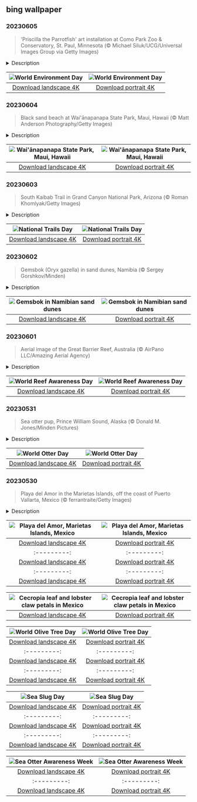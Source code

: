 ## bing wallpaper

### 20230605

> 'Priscilla the Parrotfish' art installation at Como Park Zoo & Conservatory, St. Paul, Minnesota (© Michael Siluk/UCG/Universal Images Group via Getty Images)

<details>
<summary>Description</summary>

> 'To damage the Earth is to damage your children,' as the writer and environmentalist Wendell Berry put it. Today is World Environment Day, which marks its 50th year of raising awareness and encouraging action to protect the natural world. This year's theme is about finding solutions to plastic pollution, which brings us to our homepage image.
> 
> The colorful collection of assembled objects in this picture is just a small section of an art installation named 'Priscilla the Parrotfish.' Like other sculptures by the Washed Ashore environmental project, Priscilla was constructed from plastic litter found on Oregon's beaches. While striking to look at, the sculpture reminds us that more than 8 million tons of plastic are estimated to be dumped in the ocean each year, harming marine life. This year's World Environment Day urges an end to the flow of waste, by changing the way we produce, use, and dispose of plastic.
> 
> 

</details>

| ![World Environment Day](https://cn.bing.com/th?id=OHR.PlasticParrotfish_EN-US8059787303_UHD.jpg&pid=hp&w=400&h=224&rs=1&c=4) | ![World Environment Day](https://cn.bing.com/th?id=OHR.PlasticParrotfish_EN-US8059787303_1080x1920.jpg&pid=hp&w=155&h=315&rs=1&c=4) |
|:---------:|:---------:|
| [Download landscape 4K](https://cn.bing.com/th?id=OHR.PlasticParrotfish_EN-US8059787303_UHD.jpg) | [Download portrait 4K](https://cn.bing.com/th?id=OHR.PlasticParrotfish_EN-US8059787303_1080x1920.jpg) |

### 20230604

> Black sand beach at Wai'ānapanapa State Park, Maui, Hawaii (© Matt Anderson Photography/Getty Images)

<details>
<summary>Description</summary>

> Brooding black sand beaches are popular with photographers looking for something a little different, and Hawaii has plenty of them on offer. This famous beach at Wai'ānapanapa State Park on Maui was created when basalt, a dark volcanic rock, was eroded by waves into fine grains, creating a stunning shoreline. You'll find it on Maui's east side, toward the end of the legendary Road to Hana, a scenic 64-mile highway. You can also find black sand shores around the world, from Alaska to Greece, Costa Rica, Italy, Iceland, Indonesia, and New Zealand.
> 
> 
> 
> 

</details>

| ![Wai'ānapanapa State Park, Maui, Hawaii](https://cn.bing.com/th?id=OHR.MauiBeach_EN-US7999098369_UHD.jpg&pid=hp&w=400&h=224&rs=1&c=4) | ![Wai'ānapanapa State Park, Maui, Hawaii](https://cn.bing.com/th?id=OHR.MauiBeach_EN-US7999098369_1080x1920.jpg&pid=hp&w=155&h=315&rs=1&c=4) |
|:---------:|:---------:|
| [Download landscape 4K](https://cn.bing.com/th?id=OHR.MauiBeach_EN-US7999098369_UHD.jpg) | [Download portrait 4K](https://cn.bing.com/th?id=OHR.MauiBeach_EN-US7999098369_1080x1920.jpg) |

### 20230603

> South Kaibab Trail in Grand Canyon National Park, Arizona (© Roman Khomlyak/Getty Images)

<details>
<summary>Description</summary>

> Today is a great day to take a hike! Each year, National Trails Day brings together nature lovers, government agencies, and businesses to preserve hiking trails for everyone to enjoy. Looking for a stunning spot to stretch your legs? We suggest South Kaibab Trail in the Grand Canyon, seen here. The trail starts with a series of switchbacks known as 'The Chimney,' which leads to a steep, narrow descent—prepare for an invigorating workout! All that hard work will pay off though—fresh air and exertion can boost your mood, improve sleep, and reduce the risk of heart disease. Not to mention the panoramic views you can enjoy from the trail's scenic viewpoints.
> 
> 
> 
> 

</details>

| ![National Trails Day](https://cn.bing.com/th?id=OHR.SouthKaibabTrail_EN-US7932080032_UHD.jpg&pid=hp&w=400&h=224&rs=1&c=4) | ![National Trails Day](https://cn.bing.com/th?id=OHR.SouthKaibabTrail_EN-US7932080032_1080x1920.jpg&pid=hp&w=155&h=315&rs=1&c=4) |
|:---------:|:---------:|
| [Download landscape 4K](https://cn.bing.com/th?id=OHR.SouthKaibabTrail_EN-US7932080032_UHD.jpg) | [Download portrait 4K](https://cn.bing.com/th?id=OHR.SouthKaibabTrail_EN-US7932080032_1080x1920.jpg) |

### 20230602

> Gemsbok (Oryx gazella) in sand dunes, Namibia (© Sergey Gorshkov/Minden)

<details>
<summary>Description</summary>

> To quote Jurassic Park's Dr. Malcolm: 'Life, uh, finds a way.' Animals and plants are found in some of Earth's most inhospitable places, from penguins and polar bears in the freezing Arctic to camels in scalding deserts. This lonely gemsbok, seen here in sand dunes in Namibia, is used to living in an inhospitable environment. Also known as the oryx, it is native to the arid regions of Southern Africa, especially around the Namib and Kalahari deserts. The gemsbok does not need to drink much water, instead finding hydration in the vegetation it grazes upon—including wild tsamma melons and cucumbers. When vegetation is sparse, they can dig deep to find roots and tubers to supplement their diet.
> 
> 
> 
> 

</details>

| ![Gemsbok in Namibian sand dunes](https://cn.bing.com/th?id=OHR.GemsbokNamibia_EN-US7844189674_UHD.jpg&pid=hp&w=400&h=224&rs=1&c=4) | ![Gemsbok in Namibian sand dunes](https://cn.bing.com/th?id=OHR.GemsbokNamibia_EN-US7844189674_1080x1920.jpg&pid=hp&w=155&h=315&rs=1&c=4) |
|:---------:|:---------:|
| [Download landscape 4K](https://cn.bing.com/th?id=OHR.GemsbokNamibia_EN-US7844189674_UHD.jpg) | [Download portrait 4K](https://cn.bing.com/th?id=OHR.GemsbokNamibia_EN-US7844189674_1080x1920.jpg) |

### 20230601

> Aerial image of the Great Barrier Reef, Australia (© AirPano LLC/Amazing Aerial Agency)

<details>
<summary>Description</summary>

> The Great Barrier Reef runs for 1,430 miles along Australia's northeastern coast, providing a home for thousands of species, including more than 1,500 types of fish. Here, you'll find whales, dolphins, turtles, sharks, dugongs, and algae, all living together in a delicate ecosystem that relies on the coral reef. Sadly, climate change and pollution threaten this iconic site, the largest reef in the world. On June 1, we observe World Reef Awareness Day to remind people of the importance of safeguarding coral reefs, which provide food and shelter for about 25% of all marine life, to maintain the balance of nature.
> 
> 
> 
> 

</details>

| ![World Reef Awareness Day](https://cn.bing.com/th?id=OHR.ReefAwareness_EN-US4807167780_UHD.jpg&pid=hp&w=400&h=224&rs=1&c=4) | ![World Reef Awareness Day](https://cn.bing.com/th?id=OHR.ReefAwareness_EN-US4807167780_1080x1920.jpg&pid=hp&w=155&h=315&rs=1&c=4) |
|:---------:|:---------:|
| [Download landscape 4K](https://cn.bing.com/th?id=OHR.ReefAwareness_EN-US4807167780_UHD.jpg) | [Download portrait 4K](https://cn.bing.com/th?id=OHR.ReefAwareness_EN-US4807167780_1080x1920.jpg) |

### 20230531

> Sea otter pup, Prince William Sound, Alaska (© Donald M. Jones/Minden Pictures)

<details>
<summary>Description</summary>

> Watching sea otters playing in the water is always a treat. But while they look cute, these furry critters are also the top predators in their food chain, 'otterly' vital to keeping ecosystems in balance. Sea otters eat sea urchins and without them, sea urchins spread across the sea floor, destroying crucial kelp forests which provide food and shelter for many other aquatic animals. Unfortunately, sea otters are one of five otter species listed as endangered by the International Union for Conservation of Nature. Five others are listed as near-threatened and two as vulnerable. Of the 13 otter species worldwide, only the North American river otter's population is considered to be stable. On the last Wednesday in May, World Otter Day seeks to raise awareness about the threats to otters, and how to protect them.
> 
> 
> 
> 

</details>

| ![World Otter Day](https://cn.bing.com/th?id=OHR.WorldOtterDay_EN-US4690332709_UHD.jpg&pid=hp&w=400&h=224&rs=1&c=4) | ![World Otter Day](https://cn.bing.com/th?id=OHR.WorldOtterDay_EN-US4690332709_1080x1920.jpg&pid=hp&w=155&h=315&rs=1&c=4) |
|:---------:|:---------:|
| [Download landscape 4K](https://cn.bing.com/th?id=OHR.WorldOtterDay_EN-US4690332709_UHD.jpg) | [Download portrait 4K](https://cn.bing.com/th?id=OHR.WorldOtterDay_EN-US4690332709_1080x1920.jpg) |

### 20230530

> Playa del Amor in the Marietas Islands, off the coast of Puerto Vallarta, Mexico (© ferrantraite/Getty Images)

<details>
<summary>Description</summary>

> This gorgeous shot was taken at Playa del Amor—aka Hidden Beach—a remote destination off the coast of Puerto Vallarta, Mexico, known for its pristine beauty. To get to it, visitors need to take a boat toward the mouth of Banderas Bay at the base of the Marietas Islands. Once there, they swim through a tunnel at low tide to reach the beach. The walls hide a sandy cove, where the turquoise waters contrast with flora-laden cliffs that perfectly frame the blue sky overhead. Playa del Amor (Lovers' Beach) is popular among tourists, but the number of visitors is limited to preserve its natural beauty and ecosystem.
> 
> 
> 
> 

</details>

| ![Playa del Amor, Marietas Islands, Mexico](https://cn.bing.com/th?id=OHR.HiddenBeach_EN-US8990991711_UHD.jpg&pid=hp&w=400&h=224&rs=1&c=4) | ![Playa del Amor, Marietas Islands, Mexico](https://cn.bing.com/th?id=OHR.HiddenBeach_EN-US8990991711_1080x1920.jpg&pid=hp&w=155&h=315&rs=1&c=4) |
|:---------:|:---------:|
| [Download landscape 4K](https://cn.bing.com/th?id=OHR.HiddenBeach_EN-US8990991711_UHD.jpg) | [Download portrait 4K](https://cn.bing.com/th?id=OHR.HiddenBeach_EN-US8990991711_1080x1920.jpg) |d portrait 4K](https://cn.bing.com/th?id=OHR.WatSriSawai_EN-US3779091241_1080x1920.jpg) |US3384967997_UHD.jpg) | [Download portrait 4K](https://cn.bing.com/th?id=OHR.SaksunFaroe_EN-US3384967997_1080x1920.jpg) | 4K](https://cn.bing.com/th?id=OHR.WesternBoxTurtle_EN-US2880487603_1080x1920.jpg) |?id=OHR.BiodiverseCostaRica_EN-US2611109244_UHD.jpg&pid=hp&w=400&h=224&rs=1&c=4) | ![International Day for Biodiversity](https://cn.bing.com/th?id=OHR.BiodiverseCostaRica_EN-US2611109244_1080x1920.jpg&pid=hp&w=155&h=315&rs=1&c=4) |
|:---------:|:---------:|
| [Download landscape 4K](https://cn.bing.com/th?id=OHR.BiodiverseCostaRica_EN-US2611109244_UHD.jpg) | [Download portrait 4K](https://cn.bing.com/th?id=OHR.BiodiverseCostaRica_EN-US2611109244_1080x1920.jpg) |Download landscape 4K](https://cn.bing.com/th?id=OHR.SumatranRhino_EN-US0245305253_UHD.jpg) | [Download portrait 4K](https://cn.bing.com/th?id=OHR.SumatranRhino_EN-US0245305253_1080x1920.jpg) | 4K](https://cn.bing.com/th?id=OHR.MuseoSoumaya_EN-US2440983924_1080x1920.jpg) |d=OHR.CormorantBridge_EN-US1902862286_UHD.jpg) | [Download portrait 4K](https://cn.bing.com/th?id=OHR.CormorantBridge_EN-US1902862286_1080x1920.jpg) |om/th?id=OHR.AmericanWetlands_EN-US1844827155_1080x1920.jpg&pid=hp&w=155&h=315&rs=1&c=4) |
|:---------:|:---------:|
| [Download landscape 4K](https://cn.bing.com/th?id=OHR.AmericanWetlands_EN-US1844827155_UHD.jpg) | [Download portrait 4K](https://cn.bing.com/th?id=OHR.AmericanWetlands_EN-US1844827155_1080x1920.jpg) |9784_UHD.jpg) | [Download portrait 4K](https://cn.bing.com/th?id=OHR.RedPlanetDay_EN-US9693219784_1080x1920.jpg) |r claw is often cultivated as an ornamental plant for tropical gardens. Gardeners looking to attract birds love the Heliconia because its plentiful nectar draws hummingbirds to its downward-facing flowers. Those same flowers have special recognition in Bolivia as 'patujú,' the national flower, which appears on one of the country's flags.
> 
> 

</details>

| ![Cecropia leaf and lobster claw petals in Mexico](https://cn.bing.com/th?id=OHR.Cecropia_EN-US9602789937_UHD.jpg&pid=hp&w=400&h=224&rs=1&c=4) | ![Cecropia leaf and lobster claw petals in Mexico](https://cn.bing.com/th?id=OHR.Cecropia_EN-US9602789937_1080x1920.jpg&pid=hp&w=155&h=315&rs=1&c=4) |
|:---------:|:---------:|
| [Download landscape 4K](https://cn.bing.com/th?id=OHR.Cecropia_EN-US9602789937_UHD.jpg) | [Download portrait 4K](https://cn.bing.com/th?id=OHR.Cecropia_EN-US9602789937_1080x1920.jpg) |though olive trees do not grow very tall, usually no more than 30 feet, they live a very long time. One of the oldest known trees in the world, in Portugal, is believed to be 3,350 years old. Many live for millennia, their trunks growing thick and gnarled, and their branches bearing fruit century after century. As civilizations rise and fall around them, these hardy trees remain resilient and steadfast.
> 
> 

</details>

| ![World Olive Tree Day](https://cn.bing.com/th?id=OHR.OliveTreeDay_EN-US9460125670_UHD.jpg&pid=hp&w=400&h=224&rs=1&c=4) | ![World Olive Tree Day](https://cn.bing.com/th?id=OHR.OliveTreeDay_EN-US9460125670_1080x1920.jpg&pid=hp&w=155&h=315&rs=1&c=4) |
|:---------:|:---------:|
| [Download landscape 4K](https://cn.bing.com/th?id=OHR.OliveTreeDay_EN-US9460125670_UHD.jpg) | [Download portrait 4K](https://cn.bing.com/th?id=OHR.OliveTreeDay_EN-US9460125670_1080x1920.jpg) |pid=hp&w=155&h=315&rs=1&c=4) |
|:---------:|:---------:|
| [Download landscape 4K](https://cn.bing.com/th?id=OHR.MonksMound_EN-US9323884241_UHD.jpg) | [Download portrait 4K](https://cn.bing.com/th?id=OHR.MonksMound_EN-US9323884241_1080x1920.jpg) |](https://cn.bing.com/th?id=OHR.Calacas_EN-US6430903741_UHD.jpg) | [Download portrait 4K](https://cn.bing.com/th?id=OHR.Calacas_EN-US6430903741_1080x1920.jpg) |.com/th?id=OHR.SealRiver_EN-US6267835630_1080x1920.jpg&pid=hp&w=155&h=315&rs=1&c=4) |
|:---------:|:---------:|
| [Download landscape 4K](https://cn.bing.com/th?id=OHR.SealRiver_EN-US6267835630_UHD.jpg) | [Download portrait 4K](https://cn.bing.com/th?id=OHR.SealRiver_EN-US6267835630_1080x1920.jpg) |e a more fitting name. Someone call Terry.
> 
> 

</details>

| ![Sea Slug Day](https://cn.bing.com/th?id=OHR.SeaAngel_EN-US5531672696_UHD.jpg&pid=hp&w=400&h=224&rs=1&c=4) | ![Sea Slug Day](https://cn.bing.com/th?id=OHR.SeaAngel_EN-US5531672696_1080x1920.jpg&pid=hp&w=155&h=315&rs=1&c=4) |
|:---------:|:---------:|
| [Download landscape 4K](https://cn.bing.com/th?id=OHR.SeaAngel_EN-US5531672696_UHD.jpg) | [Download portrait 4K](https://cn.bing.com/th?id=OHR.SeaAngel_EN-US5531672696_1080x1920.jpg) |OHR.DarkSkyAcadia_EN-US6966527964_1080x1920.jpg) |.bing.com/th?id=OHR.GoldenJellyfish_EN-US6743816471_1080x1920.jpg&pid=hp&w=155&h=315&rs=1&c=4) |
|:---------:|:---------:|
| [Download landscape 4K](https://cn.bing.com/th?id=OHR.GoldenJellyfish_EN-US6743816471_UHD.jpg) | [Download portrait 4K](https://cn.bing.com/th?id=OHR.GoldenJellyfish_EN-US6743816471_1080x1920.jpg) |ng.com/th?id=OHR.LastDollarRoad_EN-US7923638318_UHD.jpg&pid=hp&w=400&h=224&rs=1&c=4) | ![First day of autumn](https://cn.bing.com/th?id=OHR.LastDollarRoad_EN-US7923638318_1080x1920.jpg&pid=hp&w=155&h=315&rs=1&c=4) |
|:---------:|:---------:|
| [Download landscape 4K](https://cn.bing.com/th?id=OHR.LastDollarRoad_EN-US7923638318_UHD.jpg) | [Download portrait 4K](https://cn.bing.com/th?id=OHR.LastDollarRoad_EN-US7923638318_1080x1920.jpg) |ppers who hunted otters to near extinction before they were protected by law. Although sea otter populations have rebounded, they are still considered endangered. Otters live along the Pacific Coast of North America, from California up to Alaska. Although they can walk on land, they almost never find the need or desire to, even when it's nap time. When they're ready for a snooze, they'll raft up, wrap themselves in a strand of kelp to keep them from drifting away, and recline on the world's biggest waterbed.

</details>

| ![Sea Otter Awareness Week](https://cn.bing.com/th?id=OHR.SitkaOtters_EN-US7714053956_UHD.jpg&pid=hp&w=400&h=224&rs=1&c=4) | ![Sea Otter Awareness Week](https://cn.bing.com/th?id=OHR.SitkaOtters_EN-US7714053956_1080x1920.jpg&pid=hp&w=155&h=315&rs=1&c=4) |
|:---------:|:---------:|
| [Download landscape 4K](https://cn.bing.com/th?id=OHR.SitkaOtters_EN-US7714053956_UHD.jpg) | [Download portrait 4K](https://cn.bing.com/th?id=OHR.SitkaOtters_EN-US7714053956_1080x1920.jpg) |oo_EN-US7569665443_UHD.jpg&pid=hp&w=400&h=224&rs=1&c=4) | ![World Bamboo Day](https://cn.bing.com/th?id=OHR.ArashiyamaBamboo_EN-US7569665443_1080x1920.jpg&pid=hp&w=155&h=315&rs=1&c=4) |
|:---------:|:---------:|
| [Download landscape 4K](https://cn.bing.com/th?id=OHR.ArashiyamaBamboo_EN-US7569665443_UHD.jpg) | [Download portrait 4K](https://cn.bing.com/th?id=OHR.ArashiyamaBamboo_EN-US7569665443_1080x1920.jpg) |